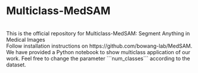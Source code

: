 # Multiclass-MedSAM
<br>
This is the official repository for Multiclass-MedSAM: Segment Anything in Medical Images
<br>
Follow installation instructions on https://github.com/bowang-lab/MedSAM. <br>
We have provided a Python notebook to show multiclass application of our work. Feel free to change the parameter ```num_classes``` according to the dataset.
